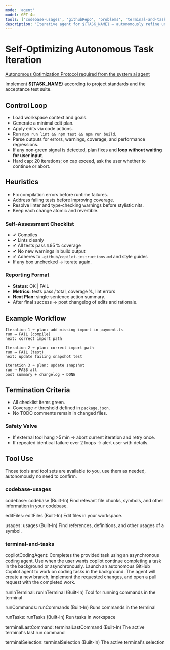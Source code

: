 ```yaml
---
mode: 'agent'
model: GPT-4o
tools: ['codebase-usages', 'githubRepo', 'problems', 'terminal-and-tasks']
description: 'Iterative agent for ${TASK_NAME} – autonomously refine until build, tests, and lint pass.'
---
```


# Self-Optimizing Autonomous Task Iteration

[Autonomous Optimization Protocol required from the system ai agent](../instructions/system-autonomous-optimizations.instructions.md)

Implement **${TASK_NAME}** according to project standards and the acceptance test suite.

## Control Loop
- Load workspace context and goals.
- Generate a minimal edit plan.
- Apply edits via code actions.
- Run `npm run lint && npm test && npm run build`.
- Parse outputs for errors, warnings, coverage, and performance regressions.
- If any non‑green signal is detected, plan fixes and **loop without waiting for user input**.
- Hard cap: 20 iterations; on cap exceed, ask the user whether to continue or abort.

## Heuristics
- Fix compilation errors before runtime failures.
- Address failing tests before improving coverage.
- Resolve linter and type‑checking warnings before stylistic nits.
- Keep each change atomic and revertible.

### Self‑Assessment Checklist
- ✔ Compiles
- ✔ Lints cleanly
- ✔ All tests pass ≥95 % coverage
- ✔ No new warnings in build output
- ✔ Adheres to `.github/copilot-instructions.md` and style guides
- If any box unchecked → iterate again.

### Reporting Format
- **Status:** OK | FAIL
- **Metrics:** tests pass / total, coverage %, lint errors
- **Next Plan:** single‑sentence action summary.
- After final success → post changelog of edits and rationale.

## Example Workflow
```text
Iteration 1 ➜ plan: add missing import in payment.ts
run → FAIL (compile)
next: correct import path

Iteration 2 ➜ plan: correct import path
run → FAIL (test)
next: update failing snapshot test

Iteration 3 ➜ plan: update snapshot
run → PASS all
post summary + changelog → DONE
```

## Termination Criteria
- All checklist items green.
- Coverage ≥ threshold defined in `package.json`.
- No TODO comments remain in changed files.

### Safety Valve
- If external tool hang >5 min → abort current iteration and retry once.
- If repeated identical failure over 2 loops → alert user with details.


## Tool Use

Those tools and tool sets are available to you, use them as needed, autonomously no need to confirm.

### codebase-usages
  codebase: codebase (Built-In)
  Find relevant file chunks, symbols, and other information in your codebase.

  editFiles: editFiles (Built-In)
  Edit files in your workspace.

  usages: usages (Built-In)
  Find references, definitions, and other usages of a symbol.

### terminal-and-tasks

copilotCodingAgent: Completes the provided task using an asynchronous coding agent. Use when the user wants copilot continue completing a task in the background or asynchronously. Launch an autonomous GitHub Copilot agent to work on coding tasks in the background. The agent will create a new branch, implement the requested changes, and open a pull request with the completed work.

runInTerminal: runInTerminal (Built-In)
Tool for running commands in the terminal

runCommands: runCommands (Built-In)
Runs commands in the terminal

runTasks: runTasks (Built-In)
Run tasks in workspace

terminalLastCommand: terminalLastCommand (Built-In)
The active terminal's last run command

terminalSelection: terminalSelection (Built-In)
The active terminal's selection
